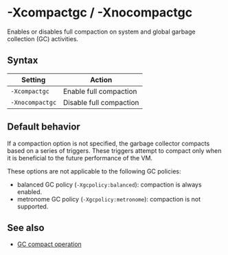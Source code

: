 <!--
* Copyright (c) 2017, 2023 IBM Corp. and others
*
* This program and the accompanying materials are made
* available under the terms of the Eclipse Public License 2.0
* which accompanies this distribution and is available at
* https://www.eclipse.org/legal/epl-2.0/ or the Apache
* License, Version 2.0 which accompanies this distribution and
* is available at https://www.apache.org/licenses/LICENSE-2.0.
*
* This Source Code may also be made available under the
* following Secondary Licenses when the conditions for such
* availability set forth in the Eclipse Public License, v. 2.0
* are satisfied: GNU General Public License, version 2 with
* the GNU Classpath Exception [1] and GNU General Public
* License, version 2 with the OpenJDK Assembly Exception [2].
*
* [1] https://www.gnu.org/software/classpath/license.html
* [2] https://openjdk.org/legal/assembly-exception.html
*
* SPDX-License-Identifier: EPL-2.0 OR Apache-2.0 OR GPL-2.0-only WITH Classpath-exception-2.0 OR GPL-2.0-only WITH OpenJDK-assembly-exception-1.0
-->

# -Xcompactgc / -Xnocompactgc


Enables or disables full compaction on system and global garbage collection (GC) activities.

## Syntax

| Setting        | Action                  |
|----------------|-------------------------|
|`-Xcompactgc`   | Enable full compaction  |
|`-Xnocompactgc` | Disable full compaction |


## Default behavior

If a compaction option is not specified, the garbage collector compacts based on a series of triggers. These triggers attempt to compact only when it is beneficial to the future performance of the VM.

These options are not applicable to the following GC policies:

- balanced GC policy (`-Xgcpolicy:balanced`): compaction is always enabled.
- metronome GC policy (`-Xgcpolicy:metronome`): compaction is not supported.

## See also

- [GC compact operation](gc_overview.md#gc-compact-operation)


<!-- ==== END OF TOPIC ==== xcompactgc.md ==== -->
<!-- ==== END OF TOPIC ==== xnocompactgc.md ==== -->
